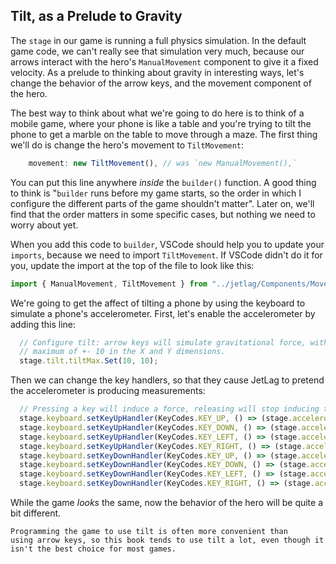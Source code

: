 ## Tilt, as a Prelude to Gravity

The `stage` in our game is running a full physics simulation.  In the default
game code, we can't really see that simulation very much, because our arrows
interact with the hero's `ManualMovement` component to give it a fixed velocity.
As a prelude to thinking about gravity in interesting ways, let's change the
behavior of the arrow keys, and the movement component of the hero.

The best way to think about what we're going to do here is to think of a mobile
game, where your phone is like a table and you're trying to tilt the phone to
get a marble on the table to move through a maze.  The first thing we'll do is
change the hero's movement to `TiltMovement`:

```typescript
    movement: new TiltMovement(), // was `new ManualMovement(),`
```

You can put this line anywhere *inside* the `builder()` function.  A good thing
to think is "`builder` runs before my game starts, so the order in which I
configure the different parts of the game shouldn't matter".  Later on, we'll
find that the order matters in some specific cases, but nothing we need to worry
about yet.

When you add this code to `builder`, VSCode should help you to update your
`imports`, because we need to import `TiltMovement`.  If VSCode didn't do it for
you, update the import at the top of the file to look like this:

```typescript
import { ManualMovement, TiltMovement } from "../jetlag/Components/Movement";
```

We're going to get the affect of tilting a phone by using the keyboard to
simulate a phone's accelerometer.  First, let's enable the accelerometer by adding this line:

```typescript
  // Configure tilt: arrow keys will simulate gravitational force, with a
  // maximum of +- 10 in the X and Y dimensions.
  stage.tilt.tiltMax.Set(10, 10);
```

Then we can change the key handlers, so that they cause JetLag to pretend the accelerometer is producing measurements:

```typescript
  // Pressing a key will induce a force, releasing will stop inducing that force
  stage.keyboard.setKeyUpHandler(KeyCodes.KEY_UP, () => (stage.accelerometer.accel.y = 0));
  stage.keyboard.setKeyUpHandler(KeyCodes.KEY_DOWN, () => (stage.accelerometer.accel.y = 0));
  stage.keyboard.setKeyUpHandler(KeyCodes.KEY_LEFT, () => (stage.accelerometer.accel.x = 0));
  stage.keyboard.setKeyUpHandler(KeyCodes.KEY_RIGHT, () => (stage.accelerometer.accel.x = 0));
  stage.keyboard.setKeyDownHandler(KeyCodes.KEY_UP, () => (stage.accelerometer.accel.y = -5));
  stage.keyboard.setKeyDownHandler(KeyCodes.KEY_DOWN, () => (stage.accelerometer.accel.y = 5));
  stage.keyboard.setKeyDownHandler(KeyCodes.KEY_LEFT, () => (stage.accelerometer.accel.x = -5));
  stage.keyboard.setKeyDownHandler(KeyCodes.KEY_RIGHT, () => (stage.accelerometer.accel.x = 5));
```

While the game *looks* the same, now the behavior of the hero will be quite a bit different.

```admonish note
Programming the game to use tilt is often more convenient than
using arrow keys, so this book tends to use tilt a lot, even though it
isn't the best choice for most games.
```
